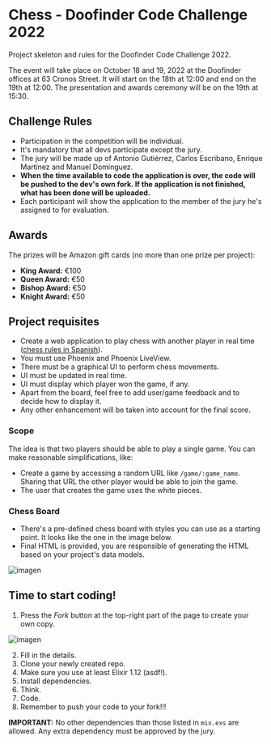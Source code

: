 # Chess - Doofinder Code Challenge 2022

Project skeleton and rules for the Doofinder Code Challenge 2022.

The event will take place on October 18 and 19, 2022 at the Doofinder offices at 63 Cronos Street. It will start on the 18th at 12:00 and end on the 19th at 12:00. The presentation and awards ceremony will be on the 19th at 15:30.

## Challenge Rules

- Participation in the competition will be individual.
- It's mandatory that all devs participate except the jury.
- The jury will be made up of Antonio Gutiérrez, Carlos Escribano, Enrique Martínez and Manuel Dominguez.
- **When the time available to code the application is over, the code will be pushed to the dev's own fork. If the application is not finished, what has been done will be uploaded.**
- Each participant will show the application to the member of the jury he's assigned to for evaluation.

## Awards

The prizes will be Amazon gift cards (no more than one prize per project):

- **King Award:** €100
- **Queen Award:** €50
- **Bishop Award:** €50
- **Knight Award:** €50

## Project requisites

- Create a web application to play chess with another player in real time ([chess rules in Spanish](https://es.wikipedia.org/wiki/Leyes_del_ajedrez)).
- You must use Phoenix and Phoenix LiveView.
- There must be a graphical UI to perform chess movements.
- UI must be updated in real time.
- UI must display which player won the game, if any.
- Apart from the board, feel free to add user/game feedback and to decide how to display it.
- Any other enhancement will be taken into account for the final score.

### Scope

The idea is that two players should be able to play a single game. You can make reasonable simplifications, like:

- Create a game by accessing a random URL like `/game/:game_name`. Sharing that URL the other player would be able to join the game.
- The user that creates the game uses the white pieces.

### Chess Board

- There's a pre-defined chess board with styles you can use as a starting point. It looks like the one in the image below.
- Final HTML is provided, you are responsible of generating the HTML based on your project's data models.

![imagen](https://user-images.githubusercontent.com/482075/194532319-b5dc8969-2737-4546-9f39-d6dc2b3a92b7.png)

## Time to start coding!

1. Press the _Fork_ button at the top-right part of the page to create your own copy.

![imagen](https://user-images.githubusercontent.com/482075/194920831-23fb1e14-83c6-4327-a496-bde225a77561.png)

2. Fill in the details.
3. Clone your newly created repo.
4. Make sure you use at least Elixir 1.12 (asdf!).
5. Install dependencies.
6. Think.
7. Code.
8. Remember to push your code to your fork!!!

**IMPORTANT:** No other dependencies than those listed in `mix.exs` are allowed. Any extra dependency must be approved by the jury.
